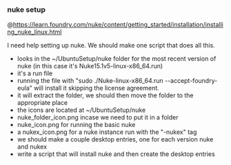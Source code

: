 ### nuke setup
@https://learn.foundry.com/nuke/content/getting_started/installation/installing_nuke_linux.html

I need help setting up nuke. We should make one script that does all this.
- looks in the ~/UbuntuSetup/nuke folder for the most recent version of nuke (in this case it's Nuke15.1v5-linux-x86_64.run)
- it's a run file
- running the file with "sudo ./Nuke<version number>-linux-x86_64.run --accept-foundry-eula" will install it skipping the license agreement.
- it will extract the folder, we should then move the folder to the appropriate place
- the icons are located at  ~/UbuntuSetup/nuke
- nuke_folder_icon.png incase we need to put it in a folder
- nuke_icon.png for running the basic nuke
- a nukex_icon.png for a nuke instance run with the "-nukex" tag
- we should make a couple desktop entries, one for each version nuke and nukex
- write a script that will install nuke and then create the desktop entries